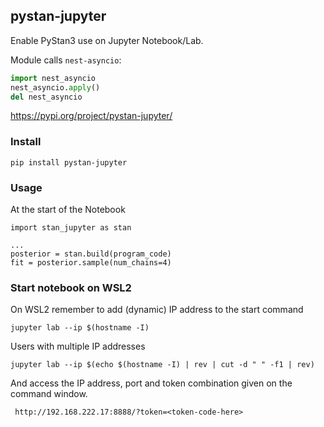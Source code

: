 ## pystan-jupyter
Enable PyStan3 use on Jupyter Notebook/Lab.

Module calls ```nest-asyncio```:

```python
import nest_asyncio
nest_asyncio.apply()
del nest_asyncio
```

https://pypi.org/project/pystan-jupyter/

### Install

    pip install pystan-jupyter


### Usage

At the start of the Notebook

```ipython
import stan_jupyter as stan

...
posterior = stan.build(program_code)
fit = posterior.sample(num_chains=4)
```

### Start notebook on WSL2

On WSL2 remember to add (dynamic) IP address to the start command

    jupyter lab --ip $(hostname -I)
    
Users with multiple IP addresses

    jupyter lab --ip $(echo $(hostname -I) | rev | cut -d " " -f1 | rev)
    
And access the IP address, port and token combination given on the command window.

     http://192.168.222.17:8888/?token=<token-code-here>
